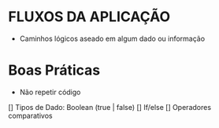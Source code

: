 # FLUXOS DA APLICAÇÃO 

- Caminhos lógicos aseado em algum dado ou informação


# Boas Práticas 

- Não repetir código

[] Tipos de Dado: Boolean (true | false)
[] If/else 
[] Operadores comparativos 
